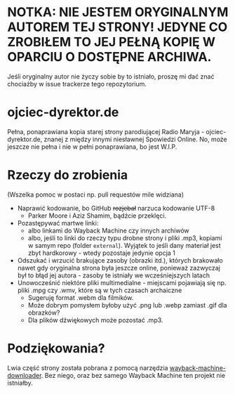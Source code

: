 # NOTKA: NIE JESTEM ORYGINALNYM AUTOREM TEJ STRONY! JEDYNE CO ZROBIŁEM TO JEJ PEŁNĄ KOPIĘ W OPARCIU O DOSTĘPNE ARCHIWA.
Jeśli oryginalny autor nie życzy sobie by to istniało, proszę mi dać znać chociażby w issue trackerze tego repozytorium.

# ojciec-dyrektor.de
Pełna, ponaprawiana kopia starej strony parodiującej Radio Maryja - ojciec-dyrektor.de, znanej z między innymi niesławnej Spowiedzi Online. No, może jeszcze nie pełna i nie w pełni ponaprawiana, bo jest W.I.P.

# Rzeczy do zrobienia
(Wszelka pomoc w postaci np. pull requestów mile widziana)
- Naprawić kodowanie, bo GitHub ~~rozjebał~~ narzuca kodowanie UTF-8
  - Parker Moore i Aziz Shamim, bądźcie przeklęci.
- Pozastępywać martwe linki:
  - albo linkami do Wayback Machine czy innych archiwów
  - albo, jeśli to linki do rzeczy typu drobne strony i pliki .mp3, kopiami w samym repo (folder `external`). Wyjątek to jeśli dany materiał jest zbyt hardkorowy - wtedy pozostaje jedynie opcja 1
- Odszukać i wrzucić brakujące zasoby (obrazki itd.), których brakowało nawet gdy oryginalna strona była jeszcze online, ponieważ zazwyczaj był to błąd jej autora - zasoby te istniały we wcześniejszych latach
- Unowocześnić niektóre pliki multimedialne - miejscami pojawiają się np. pliki .mpg czy .wmv, które są w tych czasach archaiczne
  - Sugeruję format .webm dla filmików.
  - Może dobrym pomysłem byłoby użyć .png lub .webp zamiast .gif dla obrazków?
  - Dla plików dźwiękowych może pozostać .mp3.
 
# Podziękowania?
Lwia część strony została pobrana z pomocą narzędzia [wayback-machine-downloader](https://github.com/hartator/wayback-machine-downloader). Bez niego, oraz bez samego Wayback Machine ten projekt nie istniałby.
